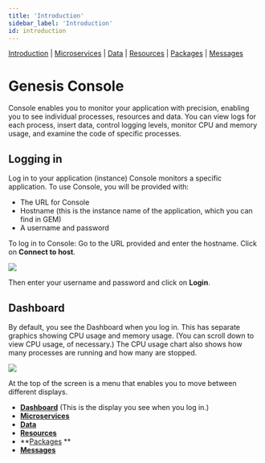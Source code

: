 ```yaml
---
title: 'Introduction'
sidebar_label: 'Introduction'
id: introduction
---
```


[Introduction](/operations/console/introduction/)  | [Microservices](/operations/console/microservices/) |  [Data](/operations/console/data/) | [Resources](/operations/console/resources/) | [Packages](/operations/console/packages/) | [Messages](/operations/console/messages/)

# Genesis Console
Console enables you to monitor your application with precision, enabling you to see individual processes, resources and data. You can view logs for each process, insert data, control logging levels, monitor CPU and memory usage, and examine the code of specific processes.
## Logging in
Log in to your application (instance)
Console monitors a specific application. To use Console, you will be provided with:
* The URL for Console
* Hostname (this is the instance name of the application, which you can find in GEM)
* A username and password

To log in to Console:
Go to the URL provided and enter the hostname. Click on **Connect to host**.

![](/img/con-hostname.png)

Then enter your username and password and click on **Login**.

## Dashboard
By default, you see the Dashboard when you log in. This has separate graphics showing CPU usage and memory usage. (You can scroll down to view CPU usage, of necessary.) The CPU usage chart also shows how many processes are running and how many are stopped.

![](/img/con-dashboard.png)

At the top of the screen is a menu that enables you to move between different displays.
* **[Dashboard](/managing-applications/operate/genesis-console/intro/#dashboard)** (This is the display you see when you log in.)
* **[Microservices](/managing-applications/operate/genesis-console/microservices/)**
* **[Data](/managing-applications/operate/genesis-console/data/)**
* **[Resources](/managing-applications/operate/genesis-console/resources/)**
* **[Packages](/managing-applications/operate/genesis-console/packages/) **
* **[Messages](/managing-applications/operate/genesis-console/messages/)**
